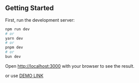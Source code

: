 ## Getting Started

First, run the development server:

```bash
npm run dev
# or
yarn dev
# or
pnpm dev
# or
bun dev
```

Open [http://localhost:3000](http://localhost:3000) with your browser to see the result.

or use [DEMO LINK](https://duomo-test-task-alyonasarapina.vercel.app/)
